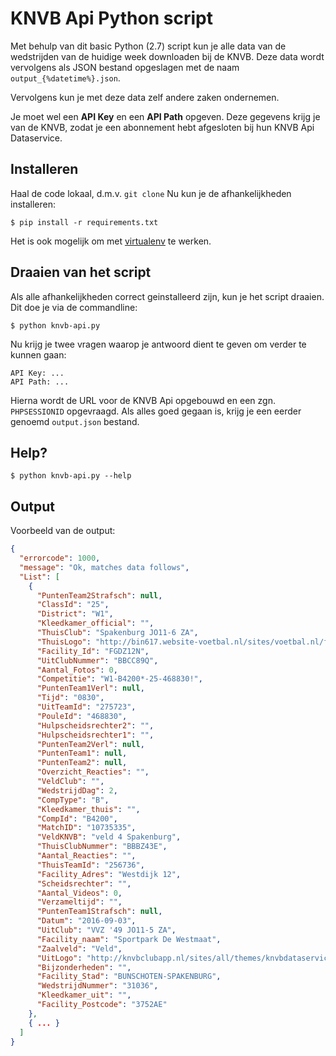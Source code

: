 # KNVB Api Python script

Met behulp van dit basic Python (2.7) script kun je alle data van de
wedstrijden van de huidige week downloaden bij de KNVB. Deze data wordt
vervolgens als JSON bestand opgeslagen met de naam `output_{%datetime%}.json`.

Vervolgens kun je met deze data zelf andere zaken ondernemen.

Je moet wel een **API Key** en een **API Path** opgeven. Deze gegevens
krijg je van de KNVB, zodat je een abonnement hebt afgesloten bij hun
KNVB Api Dataservice.

## Installeren

Haal de code lokaal, d.m.v. `git clone`
Nu kun je de afhankelijkheden installeren:

```
$ pip install -r requirements.txt
```

Het is ook mogelijk om met [virtualenv](https://virtualenv.pypa.io) te werken.

## Draaien van het script

Als alle afhankelijkheden correct geinstalleerd zijn, kun je het script
draaien. Dit doe je via de commandline:

```
$ python knvb-api.py
```

Nu krijg je twee vragen waarop je antwoord dient te geven om verder te
kunnen gaan:

```
API Key: ...
API Path: ...
```

Hierna wordt de URL voor de KNVB Api opgebouwd en een zgn. `PHPSESSIONID`
opgevraagd. Als alles goed gegaan is, krijg je een eerder genoemd `output.json`
bestand.

## Help?

```
$ python knvb-api.py --help
```

## Output

Voorbeeld van de output:

```json
{
  "errorcode": 1000,
  "message": "Ok, matches data follows",
  "List": [
    {
      "PuntenTeam2Strafsch": null,
      "ClassId": "25",
      "District": "W1",
      "Kleedkamer_official": "",
      "ThuisClub": "Spakenburg JO11-6 ZA",
      "ThuisLogo": "http://bin617.website-voetbal.nl/sites/voetbal.nl/files/knvblogos/BBBZ43E.png",
      "Facility_Id": "FGDZ12N",
      "UitClubNummer": "BBCC89Q",
      "Aantal_Fotos": 0,
      "Competitie": "W1-B4200*-25-468830!",
      "PuntenTeam1Verl": null,
      "Tijd": "0830",
      "UitTeamId": "275723",
      "PouleId": "468830",
      "Hulpscheidsrechter2": "",
      "Hulpscheidsrechter1": "",
      "PuntenTeam2Verl": null,
      "PuntenTeam1": null,
      "PuntenTeam2": null,
      "Overzicht_Reacties": "",
      "VeldClub": "",
      "WedstrijdDag": 2,
      "CompType": "B",
      "Kleedkamer_thuis": "",
      "CompId": "B4200",
      "MatchID": "10735335",
      "VeldKNVB": "veld 4 Spakenburg",
      "ThuisClubNummer": "BBBZ43E",
      "Aantal_Reacties": "",
      "ThuisTeamId": "256736",
      "Facility_Adres": "Westdijk 12",
      "Scheidsrechter": "",
      "Aantal_Videos": 0,
      "Verzameltijd": "",
      "PuntenTeam1Strafsch": null,
      "Datum": "2016-09-03",
      "UitClub": "VVZ '49 JO11-5 ZA",
      "Facility_naam": "Sportpark De Westmaat",
      "Zaalveld": "Veld",
      "UitLogo": "http://knvbclubapp.nl/sites/all/themes/knvbdataservice/images/clublogo/1420815713.png",
      "Bijzonderheden": "",
      "Facility_Stad": "BUNSCHOTEN-SPAKENBURG",
      "WedstrijdNummer": "31036",
      "Kleedkamer_uit": "",
      "Facility_Postcode": "3752AE"
    },
    { ... }
  ]
}
```
